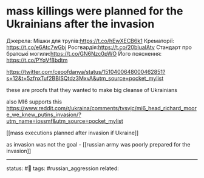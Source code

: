 # mass killings were planned for the Ukrainians after the invasion
Джерела: Мішки для трупів:https://t.co/hEwXECB6k1 Крематорії: https://t.co/e6Atc7wGbj Росгвардія:https://t.co/20bIuaIAtv Стандарт про братські могили:https://t.co/GN6Nzc0pWO Його пояснення: https://t.co/PYqVf8bdtm

https://twitter.com/ceoofdanya/status/1510400648000462851?s=12&t=5zfnxTuf2BBISQtdz3MxvA&utm_source=pocket_mylist

these are proofs that they wanted to make big cleanse of Ukrainians

also MI6 supports this
https://www.reddit.com/r/ukraina/comments/tvsvjc/mi6_head_richard_moore_we_knew_putins_invasion/?utm_name=iossmf&utm_source=pocket_mylist

[[mass executions planned after invasion if Ukraine]]

as invasion was not the goal -  [[russian army was poorly prepared for the invasion]]

---
status: #🌱
tags: #russian_aggression 
related: 